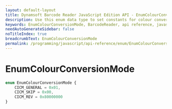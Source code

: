 ```yaml
---
layout: default-layout
title: Dynamsoft Barcode Reader JavaScript Edition API - EnumColourConversionMode
description: Use this enum data type to set constants for colour conversion mode of barcodes when using Dynamsoft Barcode Reader JavaScript Edition in your project..
keywords: EnumColourConversionMode, BarcodeReader, api reference, javascript, js
needAutoGenerateSidebar: false
noTitleIndex: true
breadcrumbText: EnumColourConversionMode
permalink: /programming/javascript/api-reference/enum/EnumColourConversionMode.html
---
```



# EnumColourConversionMode

```ts
enum EnumColourConversionMode { 
    CICM_GENERAL = 0x01, 
    CICM_SKIP = 0x00,
    CICM_REV = 0x80000000
}
```
